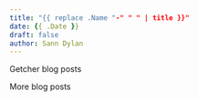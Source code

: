 ```yaml
---
title: "{{ replace .Name "-" " " | title }}"
date: {{ .Date }}
draft: false
author: Sann Dylan
---
```

Getcher blog posts
<!--more-->
More blog posts

